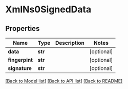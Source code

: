 # XmlNs0SignedData


## Properties
Name | Type | Description | Notes
------------ | ------------- | ------------- | -------------
**data** | **str** |  | [optional] 
**fingerpint** | **str** |  | [optional] 
**signature** | **str** |  | [optional] 

[[Back to Model list]](../README.md#documentation-for-models) [[Back to API list]](../README.md#documentation-for-api-endpoints) [[Back to README]](../README.md)


